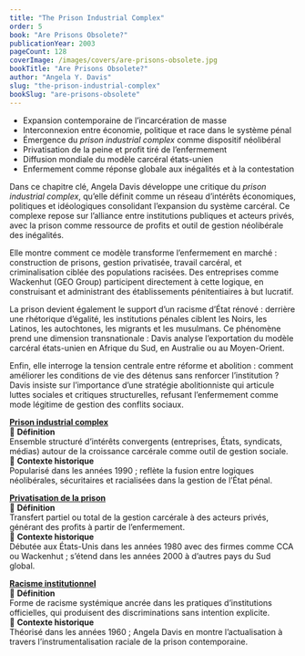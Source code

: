 ```yaml
---
title: "The Prison Industrial Complex"
order: 5
book: "Are Prisons Obsolete?"
publicationYear: 2003
pageCount: 128
coverImage: /images/covers/are-prisons-obsolete.jpg
bookTitle: "Are Prisons Obsolete?"
author: "Angela Y. Davis"
slug: "the-prison-industrial-complex"
bookSlug: "are-prisons-obsolete"
---
```


<!--themes:start-->
- Expansion contemporaine de l’incarcération de masse  
- Interconnexion entre économie, politique et race dans le système pénal  
- Émergence du *prison industrial complex* comme dispositif néolibéral  
- Privatisation de la peine et profit tiré de l’enfermement  
- Diffusion mondiale du modèle carcéral états-unien  
- Enfermement comme réponse globale aux inégalités et à la contestation  
<!--themes:end-->

<!--summary:start-->
Dans ce chapitre clé, Angela Davis développe une critique du *prison industrial complex*, qu’elle définit comme un réseau d’intérêts économiques, politiques et idéologiques consolidant l’expansion du système carcéral. Ce complexe repose sur l’alliance entre institutions publiques et acteurs privés, avec la prison comme ressource de profits et outil de gestion néolibérale des inégalités.

Elle montre comment ce modèle transforme l’enfermement en marché : construction de prisons, gestion privatisée, travail carcéral, et criminalisation ciblée des populations racisées. Des entreprises comme Wackenhut (GEO Group) participent directement à cette logique, en construisant et administrant des établissements pénitentiaires à but lucratif.

La prison devient également le support d’un racisme d’État rénové : derrière une rhétorique d’égalité, les institutions pénales ciblent les Noirs, les Latinos, les autochtones, les migrants et les musulmans. Ce phénomène prend une dimension transnationale : Davis analyse l’exportation du modèle carcéral états-unien en Afrique du Sud, en Australie ou au Moyen-Orient.

Enfin, elle interroge la tension centrale entre réforme et abolition : comment améliorer les conditions de vie des détenus sans renforcer l’institution ? Davis insiste sur l’importance d’une stratégie abolitionniste qui articule luttes sociales et critiques structurelles, refusant l’enfermement comme mode légitime de gestion des conflits sociaux.  
<!--summary:end-->

<!--concepts:start-->

[**Prison industrial complex**](/concepts/prison-industrial-complex)  
🔹 **Définition**  
Ensemble structuré d’intérêts convergents (entreprises, États, syndicats, médias) autour de la croissance carcérale comme outil de gestion sociale.  
🔹 **Contexte historique**  
Popularisé dans les années 1990 ; reflète la fusion entre logiques néolibérales, sécuritaires et racialisées dans la gestion de l’État pénal.

[**Privatisation de la prison**](/concepts/privatisation-prison)  
🔹 **Définition**  
Transfert partiel ou total de la gestion carcérale à des acteurs privés, générant des profits à partir de l’enfermement.  
🔹 **Contexte historique**  
Débutée aux États-Unis dans les années 1980 avec des firmes comme CCA ou Wackenhut ; s’étend dans les années 2000 à d’autres pays du Sud global.

[**Racisme institutionnel**](/concepts/racisme-institutionnel)  
🔹 **Définition**  
Forme de racisme systémique ancrée dans les pratiques d’institutions officielles, qui produisent des discriminations sans intention explicite.  
🔹 **Contexte historique**  
Théorisé dans les années 1960 ; Angela Davis en montre l’actualisation à travers l’instrumentalisation raciale de la prison contemporaine.  
<!--concepts:end-->
